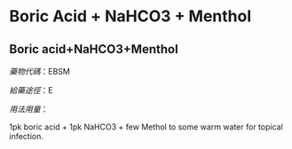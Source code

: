 # Boric Acid + NaHCO3 + Menthol

## Boric acid+NaHCO3+Menthol

*藥物代碼*：EBSM

*給藥途徑*：E

*用法用量*：

1pk boric acid + 1pk NaHCO3 + few Methol to some warm water for topical infection.

